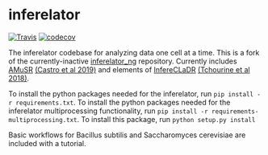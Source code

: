 # inferelator

[![Travis](https://travis-ci.org/flatironinstitute/inferelator.svg?branch=master)](https://travis-ci.org/flatironinstitute/inferelator)
[![codecov](https://codecov.io/gh/flatironinstitute/inferelator/branch/master/graph/badge.svg)](https://codecov.io/gh/flatironinstitute/inferelator)

The inferelator codebase for analyzing data one cell at a time. This is a fork of the currently-inactive [inferelator_ng](https://github.com/simonsfoundation/inferelator_ng) repository. Currently includes [AMuSR](https://github.com/simonsfoundation/multitask_inferelator/tree/AMuSR/inferelator_ng) [(Castro et al 2019)](https://doi.org/10.1371/journal.pcbi.1006591) and elements of [InfereCLaDR](https://github.com/simonsfoundation/inferelator_ng/tree/InfereCLaDR) [(Tchourine et al 2018)](https://doi.org/10.1016/j.celrep.2018.03.048).

To install the python packages needed for the inferelator, run `pip install -r requirements.txt`. To install the python packages needed for the inferelator multiprocessing functionality, run `pip install -r requirements-multiprocessing.txt`. To install this package, run `python setup.py install`

Basic workflows for Bacillus subtilis and Saccharomyces cerevisiae are included with a tutorial. 
